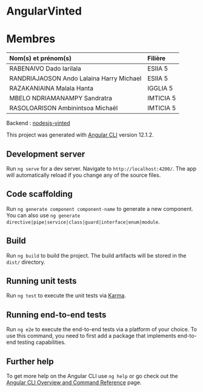# AngularVinted

# Membres

Nom(s) et prénom(s)    | Filière
:-------------        | :-------------
RABENAIVO Dado Iarilala | ESIIA 5
RANDRIAJAOSON Ando Lalaina Harry Michael | ESIIA 5
RAZAKANIAINA Malala Hanta| IGGLIA 5
MBELO NDRIAMANAMPY Sandratra | IMTICIA 5
RASOLOARISON Ambinintsoa Michaël | IMTICIA 5


Backend : [nodesjs-vinted](https://github.com/MN-Sandratra/nodejs-vinted)


This project was generated with [Angular CLI](https://github.com/angular/angular-cli) version 12.1.2.

## Development server

Run `ng serve` for a dev server. Navigate to `http://localhost:4200/`. The app will automatically reload if you change any of the source files.

## Code scaffolding

Run `ng generate component component-name` to generate a new component. You can also use `ng generate directive|pipe|service|class|guard|interface|enum|module`.

## Build

Run `ng build` to build the project. The build artifacts will be stored in the `dist/` directory.

## Running unit tests

Run `ng test` to execute the unit tests via [Karma](https://karma-runner.github.io).

## Running end-to-end tests

Run `ng e2e` to execute the end-to-end tests via a platform of your choice. To use this command, you need to first add a package that implements end-to-end testing capabilities.

## Further help

To get more help on the Angular CLI use `ng help` or go check out the [Angular CLI Overview and Command Reference](https://angular.io/cli) page.
